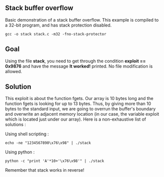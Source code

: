 ## Stack buffer overflow

Basic demonstration of a stack buffer overflow. This example is compiled to a 32-bit program, and has stack protection disabled.

```
gcc -o stack stack.c -m32 -fno-stack-protector
```

## Goal

Using the file **stack**, you need to get through the condition **exploit == 0x9876** and have the message **It worked!** printed. No file modification is allowed.

## Solution

This exploit is about the function fgets. Our array is 10 bytes long and the function fgets is looking for up to 13 bytes. Thus, by giving more than 10 bytes to the standard input, we are going to overrun the buffer's boundary and overwrite an adjacent memory location (in our case, the variable exploit which is located just under our array). Here is a non-exhaustive list of solutions :

Using shell scripting :

```
echo -ne "1234567890\x76\x98" | ./stack
```

Using python :

```
python -c "print 'A'*10+'\x76\x98'" | ./stack
```

Remember that stack works in reverse!
